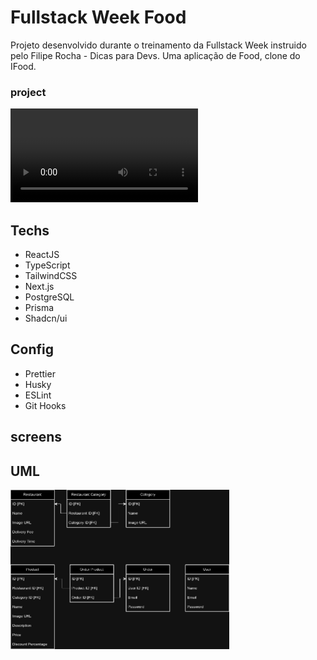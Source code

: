 # Fullstack Week Food

Projeto desenvolvido durante o treinamento da Fullstack Week instruido pelo Filipe Rocha - Dicas para Devs. 
Uma aplicação de Food, clone do IFood.

### project
<video>
  <source />
</video>

## Techs
- ReactJS
- TypeScript
- TailwindCSS
- Next.js
- PostgreSQL
- Prisma
- Shadcn/ui

## Config
- Prettier
- Husky
- ESLint
- Git Hooks

## screens
<div>
</div>

## UML
<img 
  style="width: 350px"
  src="./public/fsw-food.drawio.png"  
/>
